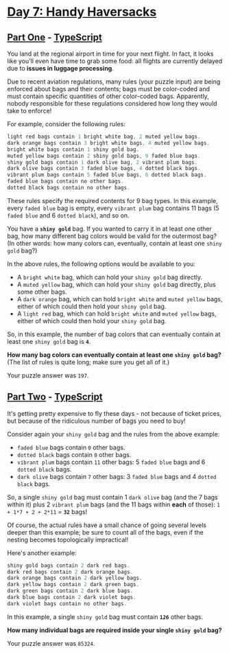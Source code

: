 # [Day 7: Handy Haversacks](https://adventofcode.com/2020/day/7)

## [Part One](https://adventofcode.com/2020/day/7#part1) - [TypeScript](/solutions/typescript/src/p1.ts)

You land at the regional airport in time for your next flight. In fact, it looks
like you'll even have time to grab some food: all flights are currently delayed
due to **issues in luggage processing**.

Due to recent aviation regulations, many rules (your puzzle input) are being
enforced about bags and their contents; bags must be color-coded and must
contain specific quantities of other color-coded bags. Apparently, nobody
responsible for these regulations considered how long they would take to
enforce!

For example, consider the following rules:

```rs
light red bags contain 1 bright white bag, 2 muted yellow bags.
dark orange bags contain 3 bright white bags, 4 muted yellow bags.
bright white bags contain 1 shiny gold bag.
muted yellow bags contain 2 shiny gold bags, 9 faded blue bags.
shiny gold bags contain 1 dark olive bag, 2 vibrant plum bags.
dark olive bags contain 3 faded blue bags, 4 dotted black bags.
vibrant plum bags contain 5 faded blue bags, 6 dotted black bags.
faded blue bags contain no other bags.
dotted black bags contain no other bags.
```

These rules specify the required contents for 9 bag types. In this example,
every `faded blue` bag is empty, every `vibrant plum` bag contains 11 bags (5
`faded blue` and 6 `dotted black`), and so on.

You have a **`shiny gold`** bag. If you wanted to carry it in at least one other
bag, how many different bag colors would be valid for the outermost bag? (In
other words: how many colors can, eventually, contain at least one `shiny gold`
bag?)

In the above rules, the following options would be available to you:

- A `bright white` bag, which can hold your `shiny gold` bag directly.
- A `muted yellow` bag, which can hold your `shiny gold` bag directly, plus some
  other bags.
- A `dark orange` bag, which can hold `bright white` and `muted yellow` bags,
  either of which could then hold your `shiny gold` bag.
- A `light red` bag, which can hold `bright white` and `muted yellow` bags,
  either of which could then hold your `shiny gold` bag.

So, in this example, the number of bag colors that can eventually contain at
least one `shiny gold` bag is **`4`**.

**How many bag colors can eventually contain at least one `shiny gold` bag?**
(The list of rules is quite long; make sure you get all of it.)

Your puzzle answer was `197`.

## [Part Two](https://adventofcode.com/2020/day/7#part2) - [TypeScript](/solutions/typescript/src/p2.ts)

It's getting pretty expensive to fly these days - not because of ticket prices,
but because of the ridiculous number of bags you need to buy!

Consider again your `shiny gold` bag and the rules from the above example:

- `faded blue` bags contain `0` other bags.
- `dotted black` bags contain `0` other bags.
- `vibrant plum` bags contain `11` other bags: 5 `faded blue` bags and 6
  `dotted black` bags.
- `dark olive` bags contain `7` other bags: 3 `faded blue` bags and 4
  `dotted black` bags.

So, a single `shiny gold` bag must contain 1 `dark olive` bag (and the 7 bags
within it) plus 2 `vibrant plum` bags (and the 11 bags within **each** of
those): `1 + 1*7 + 2 + 2*11` = **`32`** bags!

Of course, the actual rules have a small chance of going several levels deeper
than this example; be sure to count all of the bags, even if the nesting becomes
topologically impractical!

Here's another example:

```rs
shiny gold bags contain 2 dark red bags.
dark red bags contain 2 dark orange bags.
dark orange bags contain 2 dark yellow bags.
dark yellow bags contain 2 dark green bags.
dark green bags contain 2 dark blue bags.
dark blue bags contain 2 dark violet bags.
dark violet bags contain no other bags.
```

In this example, a single `shiny gold` bag must contain **`126`** other bags.

<!--lint ignore no-emphasis-as-heading-->

**How many individual bags are required inside your single `shiny gold` bag?**

Your puzzle answer was `85324`.
